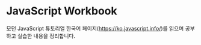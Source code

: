 # JavaScript Workbook

모던 JavaScript 튜토리얼 한국어 페이지(https://ko.javascript.info/)를 읽으며 공부하고 실습한 내용을 정리합니다. 